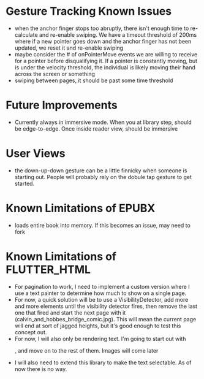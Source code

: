 # Gesture Tracking Known Issues
- when the anchor finger stops too abruptly, there isn't enough time to re-calculate and re-enable swiping. We have a timeout threshold of 200ms where if a new pointer goes down and the anchor finger has not been updated, we reset it and re-enable swiping
- maybe consider the # of onPointerMove events we are willing to receive for a pointer before disqualifying it. If a pointer is constantly moving, but is under the velocity threshold, the individual is likely moving their hand across the screen or something
- swiping between pages, it should be past some time threshold 

# Future Improvements
- Currently always in immersive mode. When you at library step, should be edge-to-edge. Once inside reader view, should be immersive


# User Views
- the down-up-down gesture can be a little finnicky when someone is starting out. People will probably rely on the dobule tap gesture to get started. 


# Known Limitations of EPUBX
- loads entire book into memory. If this becomes an issue, may need to fork

# Known Limitations of FLUTTER_HTML
- For pagination to work, I need to implement a custom version where I use a text painter to determine how much to show on a single page. 
- For now, a quick solution will be to use a VisibilityDetector, add more and more elements until the visibility detector fires, then remove the last one that fired and start the next page with it (calvin_and_hobbes_bridge_comic.jpg). This will mean the current page will end at sort of jagged heights, but it's good enough to test this concept out.
- For now, I will also only be rendering text. I'm going to start out with <p>, and move on to the rest of them. Images will come later
- I will also need to extend this library to make the text selectable. As of now there is no way. 